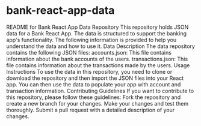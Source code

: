 # bank-react-app-data
README for Bank React App Data Repository
This repository holds JSON data for a Bank React App. The data is structured to support the banking app's functionality. The following information is provided to help you understand the data and how to use it.
Data Description
The data repository contains the following JSON files:
accounts.json: This file contains information about the bank accounts of the users.
transactions.json: This file contains information about the transactions made by the users.
Usage Instructions
To use the data in this repository, you need to clone or download the repository and then import the JSON files into your React app. You can then use the data to populate your app with account and transaction information.
Contributing Guidelines
If you want to contribute to this repository, please follow these guidelines:
Fork the repository and create a new branch for your changes.
Make your changes and test them thoroughly.
Submit a pull request with a detailed description of your changes.